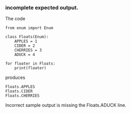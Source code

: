### incomplete expected output.
The code
```python3
from enum import Enum

class Floats(Enum):
    APPLES = 1
    CIDER = 2
    CHERRIES = 3
    ADUCK = 4

for floater in Floats:
    print(floater)
```
produces
```
Floats.APPLES
Floats.CIDER
Floats.CHERRIES
```
Incorrect sample output is missing the Floats.ADUCK line.
